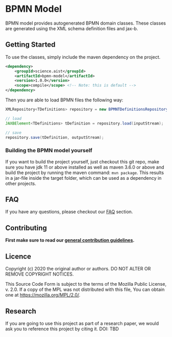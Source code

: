 # BPMN Model

BPMN model provides autogenerated BPMN domain classes. These classes are generated using the
XML schema definition files and jax-b.

## Getting Started

To use the classes, simply include the maven dependency on the project.

```xml
<dependency>
    <groupId>science.aist</groupId>
    <artifactId>bpmn-model</artifactId>
    <version>1.0.0</version>
    <scope>compile</scope> <!-- Note: this is default -->
</dependency>
```

Then you are able to load BPMN files the following way: 

```java
XMLRepository<TDefinitions> repository = new BPMNTDefinitionsRepository();

// load 
JAXBElement<TDefinitions> tDefinition = repository.load(inputStream);

// save
repository.save(tDefinition, outputStream);
```

### Building the BPMN model yourself

If you want to build the project yourself, just checkout this git repo, make sure you have jdk 11 or above installed as
well as maven 3.6.0 or above and build the project by running the maven command: `mvn package`. This results in a 
jar-file inside the target folder, which can be used as a dependency in other projects.

## FAQ

If you have any questions, please checkout our [FAQ](https://fhooeaist.github.io/bpmn-model/faq.html) section.

## Contributing

**First make sure to read our [general contribution guidelines](https://fhooeaist.github.io/CONTRIBUTING.html).**
   
## Licence

Copyright (c) 2020 the original author or authors.
DO NOT ALTER OR REMOVE COPYRIGHT NOTICES.

This Source Code Form is subject to the terms of the Mozilla Public
License, v. 2.0. If a copy of the MPL was not distributed with this
file, You can obtain one at https://mozilla.org/MPL/2.0/.

## Research

If you are going to use this project as part of a research paper, we would ask you to reference this project by citing
it. DOI: TBD